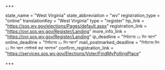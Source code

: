 +++

state_name = "West Virginia"
state_abbreviation = "wv"
registration_type = "online"
translationKey = "West Virginia"
type = "register"
hp_link = "https://sos.wv.gov/elections/Pages/default.aspx"
registration_link = "https://ovr.sos.wv.gov/Register/Landing"
more_info_link = "https://ovr.sos.wv.gov/Register/Landing"
ip_deadline = "নির্বাচনের ২১ দিন আগে"
online_deadline = "নির্বাচনের ২১ দিন আগে"
mail_postmarked_deadline = "নির্বাচনের দিন ২১ দিন আগে পোস্টমার্ক করা আবশ্যক"
confirm_registration_link = "https://services.sos.wv.gov/Elections/Voter/FindMyPollingPlace"

+++
